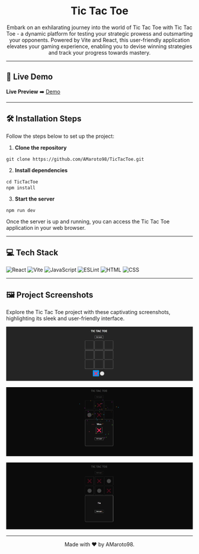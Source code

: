 <div align="center">

# Tic Tac Toe

Embark on an exhilarating journey into the world of Tic Tac Toe with Tic Tac Toe - a dynamic platform for testing your strategic prowess and outsmarting your opponents. Powered by Vite and React, this user-friendly application elevates your gaming experience, enabling you to devise winning strategies and track your progress towards mastery.

</div>

---

## 🚀 Live Demo

**Live Preview** ➡️ [Demo](tic-tac-m52vvhjiv-antonio-marotos-projects-7d60d5e3.vercel.app)

---

## 🛠️ Installation Steps

Follow the steps below to set up the project:

1. **Clone the repository**

```
git clone https://github.com/AMaroto98/TicTacToe.git
```

2. **Install dependencies**

```
cd TicTacToe
npm install
```

3. **Start the server**

```
npm run dev
```

Once the server is up and running, you can access the Tic Tac Toe application in your web browser.

---

## 💻 Tech Stack

![React](https://img.shields.io/badge/React-20232A?style=for-the-badge&logo=react&logoColor=61DAFB)
![Vite](https://img.shields.io/badge/Vite-646CFF?style=for-the-badge&logo=vite&logoColor=white)
![JavaScript](https://img.shields.io/badge/JavaScript-F7DF1E?style=for-the-badge&logo=javascript&logoColor=black)
![ESLint](https://img.shields.io/badge/ESLint-4B32C3?style=for-the-badge&logo=eslint&logoColor=white)
![HTML](https://img.shields.io/badge/HTML-E34F26?style=for-the-badge&logo=html5&logoColor=white)
![CSS](https://img.shields.io/badge/CSS-1572B6?style=for-the-badge&logo=css3&logoColor=white)

---

## 🖼️ Project Screenshots

Explore the Tic Tac Toe project with these captivating screenshots, highlighting its sleek and user-friendly interface.

![Screenshot](src/assets/Screenshot-one.png)

![Screenshot](src/assets/Screenshot-two.png)

![Screenshot](src/assets/Screenshot-three.png)

---

<div align="center">
Made with ❤️ by AMaroto98.
</div>
